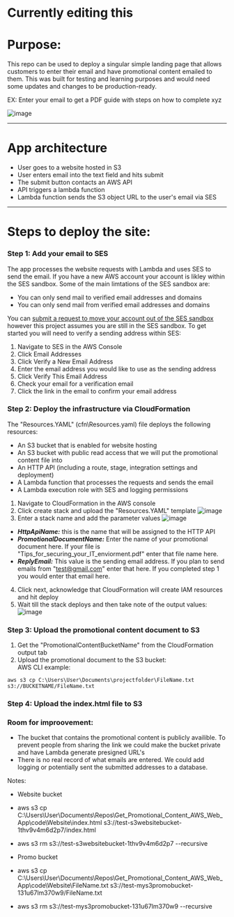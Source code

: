 # Currently editing this
# Purpose:  
This repo can be used to deploy a singular simple landing page that allows customers to enter their email and have promotional content emailed to them. This was built for testing and learning purposes and would need some updates and changes to be production-ready.


EX: Enter your email to get a PDF guide with steps on how to complete xyz

![image](https://user-images.githubusercontent.com/33853931/116800396-aa2d1c00-aace-11eb-9c33-59e64da8e51a.png)
***
# App architecture
* User goes to a website hosted in S3
* User enters email into the text field and hits submit
* The submit button contacts an AWS API
* API triggers a lambda function
* Lambda function sends the S3 object URL to the user's email via SES

***
# Steps to deploy the site:
### Step 1: Add your email to SES
The app processes the website requests with Lambda and uses SES to send the email. If you have a new AWS account your account is likley within the SES sandbox.
Some of the main limtations of the SES sandbox are:
* You can only send mail to verified email addresses and domains
* You can only send mail from verified email addresses and domains

You can [submit a request to move your account out of the SES sandbox](https://docs.aws.amazon.com/ses/latest/DeveloperGuide/request-production-access.html) however this project assumes you are still in the SES sandbox. To get started you will need to verify a sending address within SES:
1.  Navigate to SES in the AWS Console
2.  Click Email Addresses
3.  Click Verify a New Email Address
4.  Enter the email address you would like to use as the sending address
5.  Click Verify This Email Address
6.  Check your email for a verification email 
7.  Click the link in the email to confirm your email address

### Step 2: Deploy the infrastructure via CloudFormation
The "Resources.YAML"  (cfn\Resources.yaml) file deploys the following resources:
* An S3 bucket that is enabled for website hosting
* An S3 bucket with public read access that we will put the promotional content file into
* An HTTP API (including a route, stage, integration settings and deployment)
* A Lambda function that processes the requests and sends the email
* A Lambda execution role with SES and logging permissions 

1. Navigate to CloudFormation in the AWS console 
2. Click create stack and upload the "Resources.YAML" template
![image](https://user-images.githubusercontent.com/33853931/116828065-6982e080-ab6a-11eb-9fc1-446b57c5f8c9.png)
3. Enter a stack name and add the parameter values
![image](https://user-images.githubusercontent.com/33853931/116828366-43f6d680-ab6c-11eb-9a7b-407fdc642cbc.png)
* ***HttpApiName:*** this is the name that will be assigned to the HTTP API
* ***PromotionalDocumentName:*** Enter the name of your promotional document here. If your file is "Tips_for_securing_your_IT_enviorment.pdf" enter that file name here.
* ***ReplyEmail:*** This value is the sending email address. If you plan to send emails from "test@gmail.com" enter that here. If you completed step 1 you would enter that email here.
4. Click next, acknowledge that CloudFormation will create IAM resources and hit deploy
5. Wait till the stack deploys and then take note of the output values:
![image](https://user-images.githubusercontent.com/33853931/116828629-e2d00280-ab6d-11eb-9940-26adfe9de5da.png)

### Step 3: Upload the promotional content document to S3
1. Get the "PromotionalContentBucketName" from the CloudFormation output tab
2. Upload the promotional document to the S3 bucket: <br>
AWS CLI example:
```
aws s3 cp C:\Users\User\Documents\projectfolder\FileName.txt s3://BUCKETNAME/FileName.txt
``` 

### Step 4: Upload the index.html file to S3


### Room for improovement:
* The bucket that contains the promotional content is publicly availible. To prevent people from sharing the link we could make the bucket private and have Lambda generate presigned URL's
* There is no real record of what emails are entered. We could add logging or potentially sent the submitted addresses to a database. 

Notes:
* Website bucket
* aws s3 cp C:\Users\User\Documents\Repos\Get_Promotional_Content_AWS_Web_App\code\Website\index.html s3://test-s3websitebucket-1thv9v4m6d2p7/index.html
* aws s3 rm s3://test-s3websitebucket-1thv9v4m6d2p7 --recursive

* Promo bucket
* aws s3 cp C:\Users\User\Documents\Repos\Get_Promotional_Content_AWS_Web_App\code\Website\FileName.txt s3://test-mys3promobucket-131u67lm370w9/FileName.txt
* aws s3 rm s3://test-mys3promobucket-131u67lm370w9 --recursive
